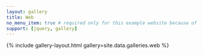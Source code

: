 ```yaml
---
layout: gallery
title: Web
no_menu_item: true # required only for this example website because of menu construction
support: [jquery, gallery]
---
```


{% include gallery-layout.html gallery=site.data.galleries.web %}

[license]: http://creativecommons.org/licenses/by-nc-sa/4.0/
[repo]: https://github.com/opieters/jekyll-gallery-example
